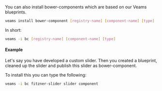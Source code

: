 You can also install bower-components which are based on our Veams blueprints.

``` bash
veams install bower-component [registry-name] [component-name] [type]
```
In short: 

``` bash
veams -i bc [registry-name] [component-name] [type]
```

#### Example

Let's say you have developed a custom slider. Then you created a blueprint, cleaned up the slider and publish this slider as bower-component. 

To install this you can type the following: 

``` bash
veams -i bc fitzner-slider slider component
```